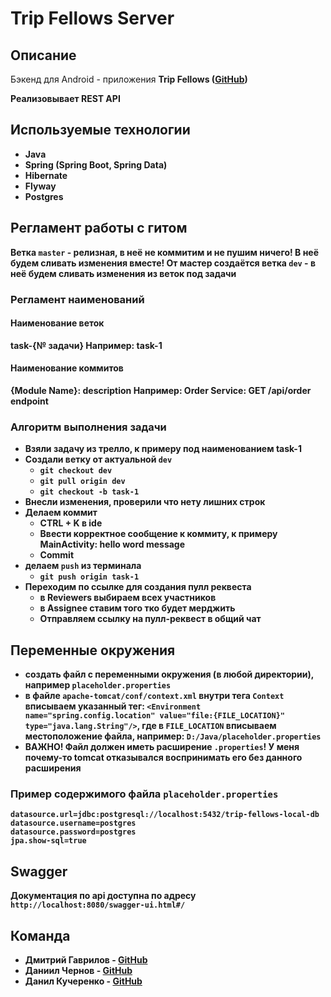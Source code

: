 # Trip Fellows Server
## Описание
Бэкенд для Android - приложения <b>Trip Fellows<b> ([GitHub](https://github.com/lo0ken/trip-fellows-client))
  
Реализовывает REST API
  
## Используемые технологии
* Java
* Spring (Spring Boot, Spring Data)
* Hibernate
* Flyway
* Postgres

## Регламент работы с гитом
Ветка `master` - релизная, в <b>неё не коммитим и не пушим ничего!</b> В неё будем сливать изменения вместе!
От мастер создаётся ветка `dev` - в неё будем сливать изменения из веток под задачи

### Регламент наименований

#### Наименование веток
task-{№ задачи}
Например: task-1

#### Наименование коммитов
{Module Name}: description
Например:
Order Service: GET /api/order endpoint

### Алгоритм выполнения задачи
- Взяли задачу из трелло, к примеру под наименованием task-1
- Создали ветку от актуальной `dev`
  - `git checkout dev`
  - `git pull origin dev`
  - `git checkout -b task-1`
- Внесли изменения, проверили что нету лишних строк
- Делаем коммит
  - CTRL + K в ide
  - Ввести корректное сообщение к коммиту, к примеру MainActivity: hello word message
  - Commit
- делаем `push` из терминала
  - `git push origin task-1`
- Переходим по ссылке для создания пулл реквеста
  - в Reviewers выбираем всех участников
  - в Assignee ставим того тко будет мерджить
  - Отправляем ссылку на пулл-реквест в общий чат
  
## Переменные окружения
- создать файл с переменными окружения (в любой директории), например `placeholder.properties`
- в файле `apache-tomcat/conf/context.xml` внутри тега `Context` вписываем указанный тег: `<Environment name="spring.config.location" value="file:{FILE_LOCATION}" type="java.lang.String"/>`,
где в `FILE_LOCATION` вписываем местоположение файла, например: `D:/Java/placeholder.properties`
- ВАЖНО! Файл должен иметь расширение `.properties`! У меня почему-то tomcat отказывался воспринимать его без данного расширения

### Пример содержимого файла `placeholder.properties`
```
datasource.url=jdbc:postgresql://localhost:5432/trip-fellows-local-db
datasource.username=postgres
datasource.password=postgres
jpa.show-sql=true
```

## Swagger
Документация по api доступна по адресу `http://localhost:8080/swagger-ui.html#/`
  
## Команда
* Дмитрий Гаврилов - [GitHub](https://github.com/lo0ken)
* Даниил Чернов - [GitHub](https://github.com/Lackier)
* Данил Кучеренко - [GitHub](https://github.com/Danil-dn)
